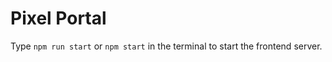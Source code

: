 # Pixel Portal

Type ``npm run start`` or ``npm start`` in the terminal to start the frontend server.
